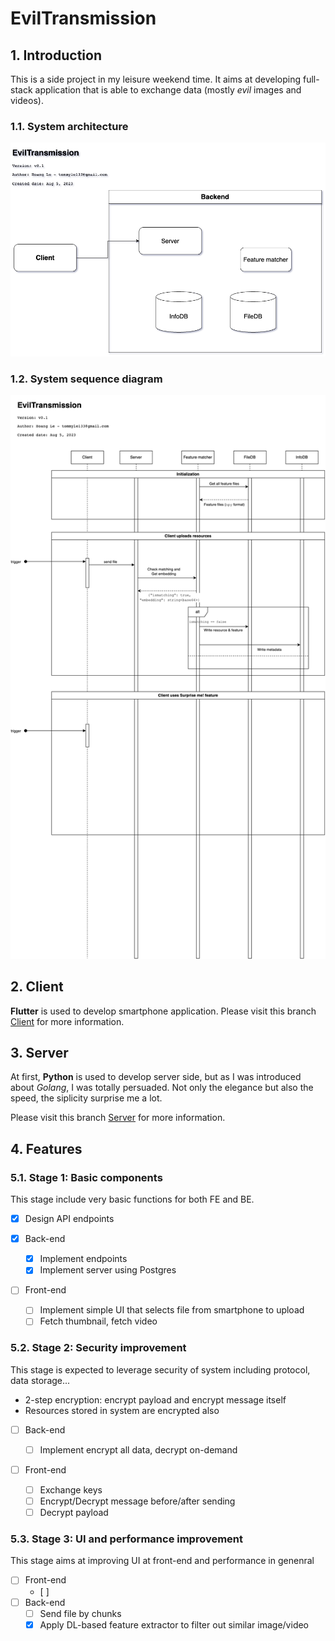 # EvilTransmission

## 1. Introduction

This is a side project in my leisure weekend time. It aims at developing full-stack application that is able to exchange data (mostly _evil_ images and videos).

### 1.1. System architecture

![Basic blocks](pictures/eviltrans-general-block.png "EvilTrans basic blocks")

### 1.2. System sequence diagram

![Sequence diagram](pictures/eviltrans-sequence-diagram.png)

## 2. Client

**Flutter** is used to develop smartphone application.
Please visit this branch [Client](https://github.com/tommyjohn1001/EvilTransmission/tree/FE) for more information.

## 3. Server

At first, **Python** is used to develop server side, but as I was introduced about _Golang_, I was totally persuaded. Not only the elegance but also the speed, the siplicity surprise me a lot.

Please visit this branch [Server](https://github.com/tommyjohn1001/EvilTransmission/tree/BE/server-golang) for more information.

## 4. Features

### 5.1. Stage 1: Basic components

This stage include very basic functions for both FE and BE.

- [x] Design API endpoints
- [x] Back-end

  - [x] Implement endpoints
  - [x] Implement server using Postgres

- [ ] Front-end
  - [ ] Implement simple UI that selects file from smartphone to upload
  - [ ] Fetch thumbnail, fetch video

### 5.2. Stage 2: Security improvement

This stage is expected to leverage security of system including protocol, data storage...

- 2-step encryption: encrypt payload and encrypt message itself
- Resources stored in system are encrypted also

- [ ] Back-end

  - [ ] Implement encrypt all data, decrypt on-demand

- [ ] Front-end
  - [ ] Exchange keys
  - [ ] Encrypt/Decrypt message before/after sending
  - [ ] Decrypt payload

### 5.3. Stage 3: UI and performance improvement

This stage aims at improving UI at front-end and performance in genenral

- [ ] Front-end
  - [ ]
- [ ] Back-end
  - [ ] Send file by chunks
  - [x] Apply DL-based feature extractor to filter out similar image/video
